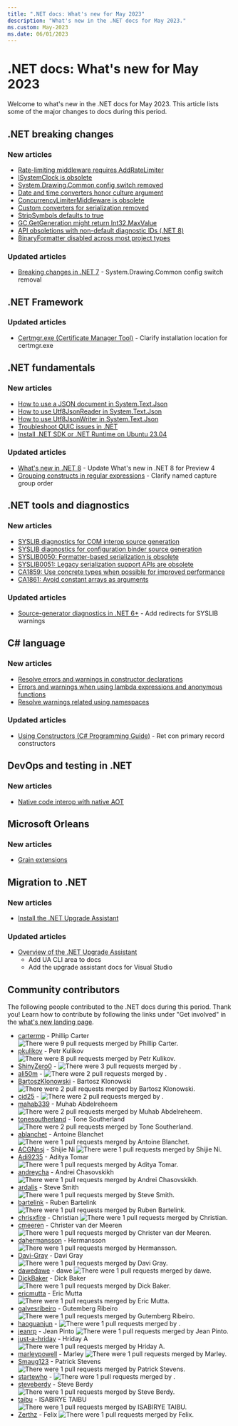 ```yaml
---
title: ".NET docs: What's new for May 2023"
description: "What's new in the .NET docs for May 2023."
ms.custom: May-2023
ms.date: 06/01/2023
---
```


# .NET docs: What's new for May 2023

Welcome to what's new in the .NET docs for May 2023. This article lists some of the major changes to docs during this period.

## .NET breaking changes

### New articles

- [Rate-limiting middleware requires AddRateLimiter](../core/compatibility/aspnet-core/8.0/addratelimiter-requirement.md)
- [ISystemClock is obsolete](../core/compatibility/aspnet-core/8.0/isystemclock-obsolete.md)
- [System.Drawing.Common config switch removed](../core/compatibility/core-libraries/7.0/system-drawing.md)
- [Date and time converters honor culture argument](../core/compatibility/globalization/8.0/typeconverter-cultureinfo.md)
- [ConcurrencyLimiterMiddleware is obsolete](../core/compatibility/aspnet-core/8.0/concurrencylimitermiddleware-obsolete.md)
- [Custom converters for serialization removed](../core/compatibility/aspnet-core/8.0/problemdetails-custom-converters.md)
- [StripSymbols defaults to true](../core/compatibility/deployment/8.0/stripsymbols-default.md)
- [GC.GetGeneration might return Int32.MaxValue](../core/compatibility/core-libraries/8.0/getgeneration-return-value.md)
- [API obsoletions with non-default diagnostic IDs (.NET 8)](../core/compatibility/core-libraries/8.0/obsolete-apis-with-custom-diagnostics.md)
- [BinaryFormatter disabled across most project types](../core/compatibility/serialization/8.0/binaryformatter-disabled.md)

### Updated articles

- [Breaking changes in .NET 7](../core/compatibility/7.0.md) - System.Drawing.Common config switch removal

## .NET Framework

### Updated articles

- [Certmgr.exe (Certificate Manager Tool)](../framework/tools/certmgr-exe-certificate-manager-tool.md) - Clarify installation location for certmgr.exe

## .NET fundamentals

### New articles

- [How to use a JSON document in System.Text.Json](../standard/serialization/system-text-json/use-dom.md)
- [How to use Utf8JsonReader in System.Text.Json](../standard/serialization/system-text-json/use-utf8jsonreader.md)
- [How to use Utf8JsonWriter in System.Text.Json](../standard/serialization/system-text-json/use-utf8jsonwriter.md)
- [Troubleshoot QUIC issues in .NET](../fundamentals/networking/quic/quic-troubleshooting.md)
- [Install .NET SDK or .NET Runtime on Ubuntu 23.04](../core/install/linux-ubuntu-2304.md)

### Updated articles

- [What's new in .NET 8](../core/whats-new/dotnet-8.md) - Update What's new in .NET 8 for Preview 4
- [Grouping constructs in regular expressions](../standard/base-types/grouping-constructs-in-regular-expressions.md) - Clarify named capture group order

## .NET tools and diagnostics

### New articles

- [SYSLIB diagnostics for COM interop source generation](../fundamentals/syslib-diagnostics/syslib1090-1099.md)
- [SYSLIB diagnostics for configuration binder source generation](../fundamentals/syslib-diagnostics/syslib1100-1118.md)
- [SYSLIB0050: Formatter-based serialization is obsolete](../fundamentals/syslib-diagnostics/syslib0050.md)
- [SYSLIB0051: Legacy serialization support APIs are obsolete](../fundamentals/syslib-diagnostics/syslib0051.md)
- [CA1859: Use concrete types when possible for improved performance](../fundamentals/code-analysis/quality-rules/ca1859.md)
- [CA1861: Avoid constant arrays as arguments](../fundamentals/code-analysis/quality-rules/ca1861.md)

### Updated articles

- [Source-generator diagnostics in .NET 6+](../fundamentals/syslib-diagnostics/source-generator-overview.md) - Add redirects for SYSLIB warnings

## C# language

### New articles

- [Resolve errors and warnings in constructor declarations](../csharp/language-reference/compiler-messages/constructor-errors.md)
- [Errors and warnings when using lambda expressions and anonymous functions](../csharp/language-reference/compiler-messages/lambda-expression-errors.md)
- [Resolve warnings related using namespaces](../csharp/language-reference/compiler-messages/using-directive-errors.md)

### Updated articles

- [Using Constructors (C# Programming Guide)](../csharp/programming-guide/classes-and-structs/using-constructors.md) - Ret con primary record constructors

## DevOps and testing in .NET

### New articles

- [Native code interop with native AOT](../core/deploying/native-aot/interop.md)

## Microsoft Orleans

### New articles

- [Grain extensions](../orleans/grains/grain-extensions.md)

## Migration to .NET

### New articles

- [Install the .NET Upgrade Assistant](../core/porting/upgrade-assistant-install.md)

### Updated articles

- [Overview of the .NET Upgrade Assistant](../core/porting/upgrade-assistant-overview.md)
  - Add UA CLI area to docs
  - Add the upgrade assistant docs for Visual Studio

## Community contributors

The following people contributed to the .NET docs during this period. Thank you! Learn how to contribute by following the links under "Get involved" in the [what's new landing page](index.yml).

- [cartermp](https://github.com/cartermp) - Phillip Carter ![There were 9 pull requests merged by Phillip Carter.](https://img.shields.io/badge/Merged%20Pull%20Requests-9-green)
- [pkulikov](https://github.com/pkulikov) - Petr Kulikov ![There were 8 pull requests merged by Petr Kulikov.](https://img.shields.io/badge/Merged%20Pull%20Requests-8-green)
- [ShinyZero0](https://github.com/ShinyZero0) -  ![There were 3 pull requests merged by .](https://img.shields.io/badge/Merged%20Pull%20Requests-3-green)
- [ali50m](https://github.com/ali50m) -  ![There were 2 pull requests merged by .](https://img.shields.io/badge/Merged%20Pull%20Requests-2-green)
- [BartoszKlonowski](https://github.com/BartoszKlonowski) - Bartosz Klonowski ![There were 2 pull requests merged by Bartosz Klonowski.](https://img.shields.io/badge/Merged%20Pull%20Requests-2-green)
- [cid25](https://github.com/cid25) -  ![There were 2 pull requests merged by .](https://img.shields.io/badge/Merged%20Pull%20Requests-2-green)
- [mahab339](https://github.com/mahab339) - Muhab Abdelreheem ![There were 2 pull requests merged by Muhab Abdelreheem.](https://img.shields.io/badge/Merged%20Pull%20Requests-2-green)
- [tonesoutherland](https://github.com/tonesoutherland) - Tone Southerland ![There were 2 pull requests merged by Tone Southerland.](https://img.shields.io/badge/Merged%20Pull%20Requests-2-green)
- [ablanchet](https://github.com/ablanchet) - Antoine Blanchet ![There were 1 pull requests merged by Antoine Blanchet.](https://img.shields.io/badge/Merged%20Pull%20Requests-1-green)
- [ACGNnsj](https://github.com/ACGNnsj) - Shijie Ni ![There were 1 pull requests merged by Shijie Ni.](https://img.shields.io/badge/Merged%20Pull%20Requests-1-green)
- [Adi9235](https://github.com/Adi9235) - Aditya Tomar ![There were 1 pull requests merged by Aditya Tomar.](https://img.shields.io/badge/Merged%20Pull%20Requests-1-green)
- [andreycha](https://github.com/andreycha) - Andrei Chasovskikh ![There were 1 pull requests merged by Andrei Chasovskikh.](https://img.shields.io/badge/Merged%20Pull%20Requests-1-green)
- [ardalis](https://github.com/ardalis) - Steve Smith ![There were 1 pull requests merged by Steve Smith.](https://img.shields.io/badge/Merged%20Pull%20Requests-1-green)
- [bartelink](https://github.com/bartelink) - Ruben Bartelink ![There were 1 pull requests merged by Ruben Bartelink.](https://img.shields.io/badge/Merged%20Pull%20Requests-1-green)
- [chrisxfire](https://github.com/chrisxfire) - Christian ![There were 1 pull requests merged by Christian.](https://img.shields.io/badge/Merged%20Pull%20Requests-1-green)
- [cmeeren](https://github.com/cmeeren) - Christer van der Meeren ![There were 1 pull requests merged by Christer van der Meeren.](https://img.shields.io/badge/Merged%20Pull%20Requests-1-green)
- [dahermansson](https://github.com/dahermansson) - Hermansson ![There were 1 pull requests merged by Hermansson.](https://img.shields.io/badge/Merged%20Pull%20Requests-1-green)
- [Davi-Gray](https://github.com/Davi-Gray) - Davi Gray ![There were 1 pull requests merged by Davi Gray.](https://img.shields.io/badge/Merged%20Pull%20Requests-1-green)
- [dawedawe](https://github.com/dawedawe) - dawe ![There were 1 pull requests merged by dawe.](https://img.shields.io/badge/Merged%20Pull%20Requests-1-green)
- [DickBaker](https://github.com/DickBaker) - Dick Baker ![There were 1 pull requests merged by Dick Baker.](https://img.shields.io/badge/Merged%20Pull%20Requests-1-green)
- [ericmutta](https://github.com/ericmutta) - Eric Mutta ![There were 1 pull requests merged by Eric Mutta.](https://img.shields.io/badge/Merged%20Pull%20Requests-1-green)
- [galvesribeiro](https://github.com/galvesribeiro) - Gutemberg Ribeiro ![There were 1 pull requests merged by Gutemberg Ribeiro.](https://img.shields.io/badge/Merged%20Pull%20Requests-1-green)
- [haoguanjun](https://github.com/haoguanjun) -  ![There were 1 pull requests merged by .](https://img.shields.io/badge/Merged%20Pull%20Requests-1-green)
- [jeanrp](https://github.com/jeanrp) - Jean Pinto ![There were 1 pull requests merged by Jean Pinto.](https://img.shields.io/badge/Merged%20Pull%20Requests-1-green)
- [just-a-hriday](https://github.com/just-a-hriday) - Hriday A ![There were 1 pull requests merged by Hriday A.](https://img.shields.io/badge/Merged%20Pull%20Requests-1-green)
- [marleypowell](https://github.com/marleypowell) - Marley ![There were 1 pull requests merged by Marley.](https://img.shields.io/badge/Merged%20Pull%20Requests-1-green)
- [Smaug123](https://github.com/Smaug123) - Patrick Stevens ![There were 1 pull requests merged by Patrick Stevens.](https://img.shields.io/badge/Merged%20Pull%20Requests-1-green)
- [startewho](https://github.com/startewho) -  ![There were 1 pull requests merged by .](https://img.shields.io/badge/Merged%20Pull%20Requests-1-green)
- [steveberdy](https://github.com/steveberdy) - Steve Berdy ![There were 1 pull requests merged by Steve Berdy.](https://img.shields.io/badge/Merged%20Pull%20Requests-1-green)
- [taibu](https://github.com/taibu) - ISABIRYE TAIBU ![There were 1 pull requests merged by ISABIRYE TAIBU.](https://img.shields.io/badge/Merged%20Pull%20Requests-1-green)
- [Zerthz](https://github.com/Zerthz) - Felix ![There were 1 pull requests merged by Felix.](https://img.shields.io/badge/Merged%20Pull%20Requests-1-green)
